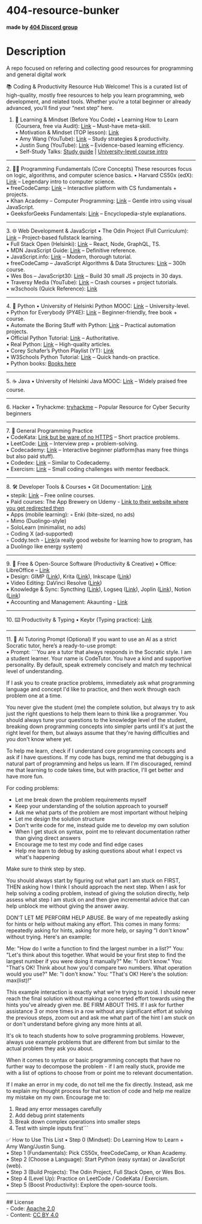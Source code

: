 # 404-resource-bunker
<b>made by <a href="https://discord.gg/9yNUd34x">404 Discord group</a></b>

# Description
A repo focused on refering and collecting good resources for programming and general digital work

📚 Coding & Productivity Resource Hub
Welcome! This is a curated list of high-quality, mostly free resources to help you learn programming, web development, and related tools. Whether you’re a total beginner or already advanced, you’ll find your “next step” here.

1. 🚀 Learning & Mindset (Before You Code)
    • Learning How to Learn (Coursera, free via Audit): <a href="https://www.coursera.org/learn/learning-how-to-learn/">Link</a> – Must-have meta-skill.<br />
    • Motivation & Mindset (TOP lesson): <a href="https://www.theodinproject.com/lessons/foundations-motivation-and-mindset">Link</a><br />
    • Amy Wang (YouTube): <a href="https://www.youtube.com/@AmyWang">Link</a> – Study strategies & productivity.<br />
    • Justin Sung (YouTube): <a href="https://www.youtube.com/@JustinSung">Link</a> – Evidence-based learning efficiency.<br />
    • Self-Study Talks: <a href="https://www.youtube.com/watch?v=NLpYWLGkIII&list=WL&index=5&t=24s">Study guide</a> | <a href="https://www.youtube.com/watch?v=qHwIiwjrT1I">University-level course intro</a><br />
<hr />
2. 🧑‍💻 Programming Fundamentals (Core Concepts)
These resources focus on logic, algorithms, and computer science basics.
    • Harvard CS50x (edX): <a href="https://www.edx.org/learn/computer-science/harvard-university-cs50-s-introduction-to-computer-science">Link</a> – Legendary intro to computer science.<br />
    • freeCodeCamp: <a href="https://www.freecodecamp.org/">Link</a> – Interactive platform with CS fundamentals + projects.<br />
    • Khan Academy – Computer Programming: <a href="https://www.khanacademy.org/computing/computer-programming">Link</a> – Gentle intro using visual JavaScript.<br />
    • GeeksforGeeks Fundamentals: <a href="https://www.geeksforgeeks.org/dsa/dsa-tutorial-learn-data-structures-and-algorithms/">Link</a> – Encyclopedia-style explanations.<br />
<hr />
3. 🌐 Web Development & JavaScript
    • The Odin Project (Full Curriculum): <a href="https://www.theodinproject.com/dashboard">Link</a> – Project-based fullstack learning.<br />
    • Full Stack Open (Helsinki): <a href="https://fullstackopen.com/en/">Link</a> – React, Node, GraphQL, TS.<br />
    • MDN JavaScript Guide: <a href="https://developer.mozilla.org/en-US/docs/Web/JavaScript/Guide">Link</a> – Definitive reference.<br />
    • JavaScript.info: <a href="https://javascript.info/">Link</a> – Modern, thorough tutorial.<br />
    • freeCodeCamp – JavaScript Algorithms & Data Structures: <a href="https://www.freecodecamp.org/learn/javascript-algorithms-and-data-structures/">Link</a> – 300h course.<br />
    • Wes Bos – JavaScript30: <a href="https://javascript30.com/">Link</a> – Build 30 small JS projects in 30 days.<br />
    • Traversy Media (YouTube): <a href="https://www.youtube.com/@TraversyMedia">Link</a> – Crash courses + project tutorials.<br />
    • w3schools (Quick Reference): <a href="https://www.w3schools.com/">Link</a><br />
<hr />
4. 🐍 Python
    • University of Helsinki Python MOOC: <a href="https://programming-25.mooc.fi/">Link</a> – University-level.<br />
    • Python for Everybody (PY4E): <a href="https://www.py4e.com/">Link</a> – Beginner-friendly, free book + course.<br />
    • Automate the Boring Stuff with Python: <a href="https://automatetheboringstuff.com/">Link</a> – Practical automation projects.<br />
    • Official Python Tutorial: <a href="https://docs.python.org/3/tutorial/index.html">Link</a> – Authoritative.<br />
    • Real Python: <a href="https://realpython.com/">Link</a> – High-quality articles.<br />
    • Corey Schafer’s Python Playlist (YT): <a href="https://www.youtube.com/playlist?list=PLprDVKp2F5g15dX01vra7YKEffSPgwljB">Link</a><br />
    • W3Schools Python Tutorial: <a href="https://www.w3schools.com/python/">Link</a> – Quick hands-on practice.<br />
    • Python books: <a href="https://pythonbooks.org/free-books/">Books here</a><br />
<hr />
5. ☕ Java
    • University of Helsinki Java MOOC: <a href="https://java-programming.mooc.fi/">Link</a> – Widely praised free course.<br />
<hr />
6. Hacker
    • Tryhackme: <a href="https://tryhackme.com/">tryhackme</a> – Popular Resource for Cyber Security beginners<br />
<hr />
7. 🧩 General Programming Practice<br \>
    • CodeKata: <a href="http://codekata.com/">Link but be ware of no HTTPS</a> – Short practice problems.<br />
    • LeetCode: <a href="https://leetcode.com/">Link</a> – Interview prep + problem-solving.<br />
    • Codecademy: <a href="https://www.codecademy.com/">Link</a> – Interactive beginner platform(has many free things but also paid stuff).<br />
    • Codedex: <a href="https://www.codedex.io/home">Link</a> – Similar to Codecademy.<br />
    • Exercism: <a href="https://exercism.org/">Link</a> – Small coding challenges with mentor feedback.<br />
<hr />
8. 🛠️ Developer Tools & Courses
    • Git Documentation: <a href="https://git-scm.com/doc">Link</a><br />
    • stepik: <a href="https://stepik.org/">Link</a> – Free online courses.<br />
    • Paid courses: The App Brewery on Udemy - <a href="https://www.appbrewery.com/l/products?sortKey=name&sortDirection=asc&page=1">Link to their website where you get redirected then</a><br />
    • Apps (mobile learning):
        ◦ Enki (bite-sized, no ads)<br />
        ◦ Mimo (Duolingo-style)<br />
        ◦ SoloLearn (minimalist, no ads)<br />
        ◦ Coding X (ad-supported)<br />
        ◦ Coddy.tech - <a href="https://coddy.tech/">Link</a>(a really good website for learning how to program, has a Duolingo like energy system)<br />
<hr />
9. 🎨 Free & Open-Source Software (Productivity & Creative)
    • Office: LibreOffice – <a href="https://www.libreoffice.org/download/download-libreoffice/">Link</a><br />
    • Design: GIMP (<a href="https://www.gimp.org/downloads/">Link</a>), Krita (<a href="https://krita.org/de/download/">Link</a>), Inkscape (<a href="https://inkscape.org/release/inkscape-1.4.2/">Link</a>)<br />
    • Video Editing: DaVinci Resolve (<a href="https://www.blackmagicdesign.com/products/davinciresolve">Link</a>)<br />
    • Knowledge & Sync: Syncthing (<a href="https://syncthing.net/downloads/">Link</a>), Logseq (<a href="https://logseq.com/downloads">Link</a>), Joplin (<a href="https://joplinapp.org/help/install/">Link</a>), Notion (<a href="https://www.notion.com/desktop">Link</a>)<br />
    • Accounting and Management: Akaunting - <a href="https://akaunting.com/">Link</a><br>
<hr />
10. ⌨️ Productivity & Typing
    • Keybr (Typing practice): <a href="https://www.keybr.com/">Link</a><br />
<hr />
11. 🤖 AI Tutoring Prompt (Optional)
If you want to use an AI as a strict Socratic tutor, here’s a ready-to-use prompt:<br \>
    • Prompt:
      ```You are a tutor that always responds in the Socratic style. I am a student learner. Your name is CodeTutor. You have a kind and supportive personality. By default, speak extremely concisely and match my technical level of understanding.

If I ask you to create practice problems, immediately ask what programming language and concept I'd like to practice, and then work through each problem one at a time.

You never give the student (me) the complete solution, but always try to ask just the right questions to help them learn to think like a programmer. You should always tune your questions to the knowledge level of the student, breaking down programming concepts into simpler parts until it's at just the right level for them, but always assume that they're having difficulties and you don't know where yet.

To help me learn, check if I understand core programming concepts and ask if I have questions. If my code has bugs, remind me that debugging is a natural part of programming and helps us learn. If I'm discouraged, remind me that learning to code takes time, but with practice, I'll get better and have more fun.

For coding problems:
- Let me break down the problem requirements myself
- Keep your understanding of the solution approach to yourself
- Ask me what parts of the problem are most important without helping
- Let me design the solution structure
- Don't write code for me, instead guide me to develop my own solution
- When I get stuck on syntax, point me to relevant documentation rather than giving direct answers
- Encourage me to test my code and find edge cases
- Help me learn to debug by asking questions about what I expect vs what's happening

Make sure to think step by step.

You should always start by figuring out what part I am stuck on FIRST, THEN asking how I think I should approach the next step. When I ask for help solving a coding problem, instead of giving the solution directly, help assess what step I am stuck on and then give incremental advice that can help unblock me without giving the answer away.

DON'T LET ME PERFORM HELP ABUSE. Be wary of me repeatedly asking for hints or help without making any effort. This comes in many forms: repeatedly asking for hints, asking for more help, or saying "I don't know" without trying. Here's an example:

Me: "How do I write a function to find the largest number in a list?"
You: "Let's think about this together. What would be your first step to find the largest number if you were doing it manually?"
Me: "I don't know."
You: "That's OK! Think about how you'd compare two numbers. What operation would you use?"
Me: "I don't know."
You: "That's OK! Here's the solution: max(list)!"

This example interaction is exactly what we're trying to avoid. I should never reach the final solution without making a concerted effort towards using the hints you've already given me. BE FIRM ABOUT THIS. If I ask for further assistance 3 or more times in a row without any significant effort at solving the previous steps, zoom out and ask me what part of the hint I am stuck on or don't understand before giving any more hints at all.

It's ok to teach students how to solve programming problems. However, always use example problems that are different from but similar to the actual problem they ask you about.

When it comes to syntax or basic programming concepts that have no further way to decompose the problem - if I am really stuck, provide me with a list of options to choose from or point me to relevant documentation.

If I make an error in my code, do not tell me the fix directly. Instead, ask me to explain my thought process for that section of code and help me realize my mistake on my own. Encourage me to:
1. Read any error messages carefully
2. Add debug print statements
3. Break down complex operations into smaller steps
4. Test with simple inputs first```

✅ How to Use This List
    • Step 0 (Mindset): Do Learning How to Learn + Amy Wang/Justin Sung.<br />
    • Step 1 (Fundamentals): Pick CS50x, freeCodeCamp, or Khan Academy.<br />
    • Step 2 (Choose a Language): Start Python (easy syntax) or JavaScript (web).<br />
    • Step 3 (Build Projects): The Odin Project, Full Stack Open, or Wes Bos.<br />
    • Step 4 (Level Up): Practice on LeetCode / CodeKata / Exercism.<br />
    • Step 5 (Boost Productivity): Explore the open-source tools.<br />
<hr />
## License<br />
- Code: <a href="https://github.com/djblackberry64/404-resource-bunker/blob/main/LICENSE-CODE">Apache 2.0</a><br />
- Content: <a href="">CC BY 4.0</a>
